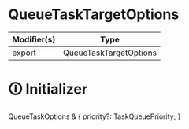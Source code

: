 # QueueTaskTargetOptions

| Modifier(s)                            | Type                     |
|----------------------------------------|--------------------------|
| export | QueueTaskTargetOptions |

# &#128712; Initializer

QueueTaskOptions & {
priority?: TaskQueuePriority;
}
